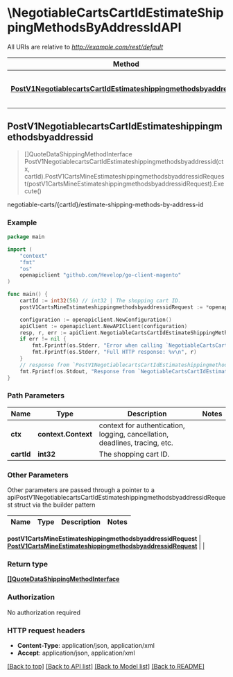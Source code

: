 # \NegotiableCartsCartIdEstimateShippingMethodsByAddressIdAPI

All URIs are relative to *http://example.com/rest/default*

Method | HTTP request | Description
------------- | ------------- | -------------
[**PostV1NegotiablecartsCartIdEstimateshippingmethodsbyaddressid**](NegotiableCartsCartIdEstimateShippingMethodsByAddressIdAPI.md#PostV1NegotiablecartsCartIdEstimateshippingmethodsbyaddressid) | **Post** /V1/negotiable-carts/{cartId}/estimate-shipping-methods-by-address-id | negotiable-carts/{cartId}/estimate-shipping-methods-by-address-id



## PostV1NegotiablecartsCartIdEstimateshippingmethodsbyaddressid

> []QuoteDataShippingMethodInterface PostV1NegotiablecartsCartIdEstimateshippingmethodsbyaddressid(ctx, cartId).PostV1CartsMineEstimateshippingmethodsbyaddressidRequest(postV1CartsMineEstimateshippingmethodsbyaddressidRequest).Execute()

negotiable-carts/{cartId}/estimate-shipping-methods-by-address-id



### Example

```go
package main

import (
	"context"
	"fmt"
	"os"
	openapiclient "github.com/Hevelop/go-client-magento"
)

func main() {
	cartId := int32(56) // int32 | The shopping cart ID.
	postV1CartsMineEstimateshippingmethodsbyaddressidRequest := *openapiclient.NewPostV1CartsMineEstimateshippingmethodsbyaddressidRequest(int32(123)) // PostV1CartsMineEstimateshippingmethodsbyaddressidRequest |  (optional)

	configuration := openapiclient.NewConfiguration()
	apiClient := openapiclient.NewAPIClient(configuration)
	resp, r, err := apiClient.NegotiableCartsCartIdEstimateShippingMethodsByAddressIdAPI.PostV1NegotiablecartsCartIdEstimateshippingmethodsbyaddressid(context.Background(), cartId).PostV1CartsMineEstimateshippingmethodsbyaddressidRequest(postV1CartsMineEstimateshippingmethodsbyaddressidRequest).Execute()
	if err != nil {
		fmt.Fprintf(os.Stderr, "Error when calling `NegotiableCartsCartIdEstimateShippingMethodsByAddressIdAPI.PostV1NegotiablecartsCartIdEstimateshippingmethodsbyaddressid``: %v\n", err)
		fmt.Fprintf(os.Stderr, "Full HTTP response: %v\n", r)
	}
	// response from `PostV1NegotiablecartsCartIdEstimateshippingmethodsbyaddressid`: []QuoteDataShippingMethodInterface
	fmt.Fprintf(os.Stdout, "Response from `NegotiableCartsCartIdEstimateShippingMethodsByAddressIdAPI.PostV1NegotiablecartsCartIdEstimateshippingmethodsbyaddressid`: %v\n", resp)
}
```

### Path Parameters


Name | Type | Description  | Notes
------------- | ------------- | ------------- | -------------
**ctx** | **context.Context** | context for authentication, logging, cancellation, deadlines, tracing, etc.
**cartId** | **int32** | The shopping cart ID. | 

### Other Parameters

Other parameters are passed through a pointer to a apiPostV1NegotiablecartsCartIdEstimateshippingmethodsbyaddressidRequest struct via the builder pattern


Name | Type | Description  | Notes
------------- | ------------- | ------------- | -------------

 **postV1CartsMineEstimateshippingmethodsbyaddressidRequest** | [**PostV1CartsMineEstimateshippingmethodsbyaddressidRequest**](PostV1CartsMineEstimateshippingmethodsbyaddressidRequest.md) |  | 

### Return type

[**[]QuoteDataShippingMethodInterface**](QuoteDataShippingMethodInterface.md)

### Authorization

No authorization required

### HTTP request headers

- **Content-Type**: application/json, application/xml
- **Accept**: application/json, application/xml

[[Back to top]](#) [[Back to API list]](../README.md#documentation-for-api-endpoints)
[[Back to Model list]](../README.md#documentation-for-models)
[[Back to README]](../README.md)

